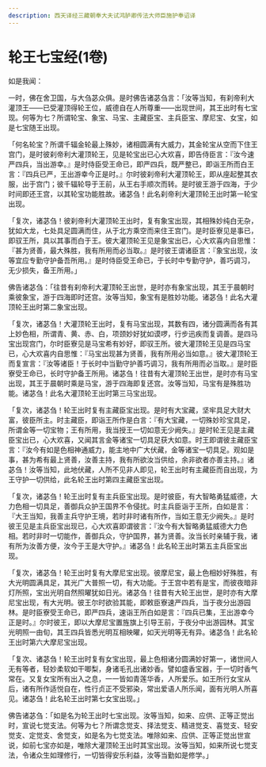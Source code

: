 ```yaml
---
description: 西天译经三藏朝奉大夫试鸿胪卿传法大师臣施护奉诏译
---
```


# 轮王七宝经(1卷)

如是我闻：

一时，佛在舍卫国，与大刍苾众俱。是时佛告诸苾刍言：「汝等当知，有刹帝利大灌顶王——已受灌顶得轮王位，威德自在人所尊重——出现世间，其王出时有七宝现。何等为七？所谓轮宝、象宝、马宝、主藏臣宝、主兵臣宝、摩尼宝、女宝，如是七宝随王出现。

「何名轮宝？所谓千辐金轮最上殊妙，诸相圆满有大威力，其金轮宝从空而下住王宫门，是时彼刹帝利大灌顶轮王，见是轮宝出已心大欢喜，即告侍臣言：『汝今速严四兵，当出游幸。』是时侍臣受王命已，即严四兵，既严整已，即诣王所而白王言：『四兵已严，王出游幸今正是时。』尔时彼刹帝利大灌顶轮王，即从座起整其衣服，出于宫门；彼千辐轮导于王前，从王右手顺次而转。是时彼王游于四海，于少时间即还王宫，以其轮宝功能胜故。诸苾刍！此名刹帝利大灌顶轮王出时第一轮宝出现。

「复次，诸苾刍！彼刹帝利大灌顶轮王出时，复有象宝出现，其相殊妙纯白无杂，犹如大龙，七处具足圆满而住，从于北方乘空而来住王宫门。是时臣寮见是事已，即驭王所，具以其事而白于王。彼大灌顶轮王见是象宝出已，心大欢喜内自思惟：『甚为贤善，最大殊胜，我有所用而必当取。』是时彼王谓诸臣言：『象宝出现，汝等宜应专勤守护备吾所用。』是时侍臣受王命已，于长时中专勤守护，善巧调习，无少损失，备王所用。」

佛告诸苾刍：「往昔有刹帝利大灌顶轮王出世，是时亦有象宝出现，其王于晨朝时乘彼象宝，游于四海即时还宫。汝等当知，象宝有是胜妙功能。诸苾刍！此名大灌顶轮王出时第二象宝出现。

「复次，诸苾刍！大灌顶轮王出时，复有马宝出现，其数有四，诸分圆满而各有其上妙色相，所谓青、黄、赤、白，项颈妙好犹如谟啰，行步迅疾而复调善。是四马宝出现宫门，尔时臣寮见是马宝希有妙好，即驭王所。彼大灌顶轮王见是四马宝已，心大欢喜内自思惟：『马宝出现甚为贤善，我有所用必当如意。』彼大灌顶轮王而复宣言：『汝等诸臣！于长时中当勤守护善巧调习，我有所用而必当取。』是时臣寮受王命已，长时守护备王所用。诸苾刍！往昔有大灌顶轮王出世，是时亦有马宝出现，其王于晨朝时乘是马宝，游于四海即复还宫。汝等当知，马宝有是殊胜功能。诸苾刍！此名大灌顶轮王出时第三马宝出现。

「复次，诸苾刍！轮王出时复有主藏臣宝出现。是时有大宝藏，坚牢具足大财大富，彼臣所主。时主藏臣，即诣王所作是白言：『有大宝藏，一切殊妙珍宝具足，所谓金等一切宝物；王有所用，我当授王一切如意无少阙失。』是时轮王见是主藏臣宝出已，心大欢喜，又闻其言金等诸宝一切具足获大如意。时王即谓彼主藏臣宝言：『汝今有如是色相神通威力，能主地中广大伏藏，金等诸宝一切具足。观如是事，甚为希有最上贤善，汝善主持，我有所欲汝当供给，余非欲者亦善主持。』诸苾刍！汝等当知，此地伏藏，人所不见非人即见，轮王出时有主藏臣而自出现，为王守护一切供给，此名轮王出时第四主藏臣宝出现。

「复次，诸苾刍！轮王出时复有主兵臣宝出现。是时彼臣，有大智略勇猛威德，大力色相一切具足，善御兵众护王国界不令侵扰。时主兵臣诣于王所，白如是言：『大王当知，我善主兵守护王境，若时非时诸有所作，当如王意无少阙失。』是时彼王见是主兵臣宝出现已，心大欢喜即谓彼言：『汝今有大智略勇猛威德大力色相。若时非时一切能作，善御兵众，守护国界，甚为贤善。汝当长时亲辅于我，诸有所为汝善方便，汝今于王是大守护。』诸苾刍！此名轮王出时第五主兵臣宝出现。

「复次，诸苾刍！轮王出时复有大摩尼宝出现。彼摩尼宝，最上色相妙好殊胜，有大光明圆满具足，其光广大普照一切，有大功能。于王宫中若有是宝，而彼夜暗非灯所照，宝出光明自然照曜犹如日光。诸苾刍！往昔有大轮王出世，是时亦有大摩尼宝出现，有大光明。彼王尔时欲验其能，即敕臣寮速严四兵，当于夜分出游园林。是时臣寮受王命已，即严四兵，速诣王所白如是言：『四兵已集，王出游幸今正是时。』尔时彼王，即以大摩尼宝置旌旗上引导王前，于夜分中出游园林。其宝光明照一由旬，其王四兵皆悉光明互相映曜，如天光明等无有异。诸苾刍！此名轮王出时第六大摩尼宝出现。

「复次、诸苾刍！轮王出时复有女宝出现，最上色相诸分圆满妙好第一，诸世间人无有等者，轻妙柔软如干唧梨，身诸毛孔出诸妙香。譬如盛香宝器，于一切时香气常在。又复女宝所有出入之息，一一皆如青莲华香，人所爱乐。如王所行女宝从后，诸有所作适悦自在，性行贞正不受邪染，常出爱语人所乐闻，面有光明人所喜见。诸苾刍！此名轮王出时第七女宝出现。」

佛告诸苾刍：「如是名为轮王出时七宝出现。汝等当知，如来、应供、正等正觉出时，宣说七觉支法。何等为七？所谓念觉支、择法觉支、精进觉支、喜觉支、轻安觉支、定觉支、舍觉支，如是名为七觉支法。唯除如来、应供、正等正觉出世宣说，如前七宝亦如是，唯除大灌顶轮王出时其宝出现。汝等当知，如来所说七觉支法，令诸众生如理修行，一切皆得安乐利益，汝等当勤如是修学。」
